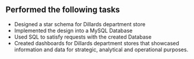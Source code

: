 ## Performed the following tasks

* Designed a star schema for Dillards department store
* Implemented the design into a MySQL Database
* Used SQL to satisfy requests with the created Database
* Created dashboards for Dillards department stores that showcased information and data for strategic, analytical and operational purposes. 
